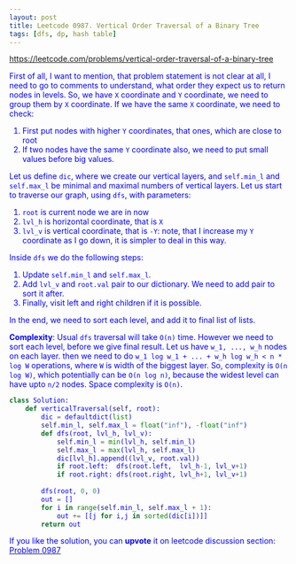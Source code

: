 ```yaml
---
layout: post
title: Leetcode 0987. Vertical Order Traversal of a Binary Tree
tags: [dfs, dp, hash table]
---
```


<a href="https://leetcode.com/problems/vertical-order-traversal-of-a-binary-tree"> <font color = blue>https://leetcode.com/problems/vertical-order-traversal-of-a-binary-tree

First of all, I want to mention, that problem statement is not clear at all, I need to go to comments to understand, what order they expect us to return nodes in levels. So, we have `X` coordinate and `Y` coordinate, we need to group them by `X` coordinate. If we have the same `X` coordinate, we need to check:
1. First put nodes with higher `Y` coordinates, that ones, which are close to root
2. If two nodes have the same `Y` coordinate also, we need to put small values before big values.

Let us define `dic`, where we create our vertical layers, and `self.min_l` and  `self.max_l` be minimal and maximal numbers of vertical layers. Let us start to traverse our graph, using `dfs`, with parameters: 

1. `root` is current node we are in now
2. `lvl_h` is horizontal coordinate, that is `X`
3. `lvl_v` is vertical coordinate, that is `-Y`: note, that I increase my `Y` coordinate as I go down, it is simpler to deal in this way.

Inside `dfs` we do the following steps:
1. Update `self.min_l` and `self.max_l`.
2. Add `lvl_v` and `root.val` pair to our dictionary. We need to add pair to sort it after.
3. Finally, visit left and right children if it is possible.

In the end, we need to sort each level, and add it to final list of lists.

**Complexity**: Usual `dfs` traversal will take `O(n)` time. However we need to sort each level, before we give final result. Let us have `w_1, ..., w_h` nodes on each layer. then we need to do `w_1 log w_1 + ... + w_h log w_h < n * log W` operations, where `W` is width of the biggest layer. So, complexity is `O(n log W)`, which potentially can be `O(n log n)`, because the widest level can have upto `n/2` nodes. Space complexity is `O(n)`.

```python
class Solution:
    def verticalTraversal(self, root):
        dic = defaultdict(list)
        self.min_l, self.max_l = float("inf"), -float("inf")
        def dfs(root, lvl_h, lvl_v):
            self.min_l = min(lvl_h, self.min_l)
            self.max_l = max(lvl_h, self.max_l)
            dic[lvl_h].append((lvl_v, root.val))
            if root.left:  dfs(root.left,  lvl_h-1, lvl_v+1)
            if root.right: dfs(root.right, lvl_h+1, lvl_v+1)
        
        dfs(root, 0, 0)
        out = []
        for i in range(self.min_l, self.max_l + 1):
            out += [[j for i,j in sorted(dic[i])]]
        return out
```

If you like the solution, you can **upvote** it on leetcode discussion section:<a href="https://leetcode.com/problems/vertical-order-traversal-of-a-binary-tree/discuss/777584/python-simple-dfs-explained"> <font color = blue>Problem 0987
